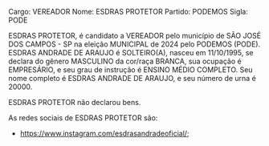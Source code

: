 Cargo: VEREADOR
Nome: ESDRAS PROTETOR
Partido: PODEMOS
Sigla: PODE

ESDRAS PROTETOR, é candidato a VEREADOR pelo município de SÃO JOSÉ DOS CAMPOS - SP na eleição MUNICIPAL de 2024 pelo PODEMOS (PODE).
ESDRAS ANDRADE DE ARAUJO é SOLTEIRO(A), nasceu em 11/10/1995, se declara do gênero MASCULINO da cor/raça BRANCA, sua ocupação é EMPRESÁRIO, e seu grau de instrução é ENSINO MÉDIO COMPLETO.
Seu nome completo é ESDRAS ANDRADE DE ARAUJO, e seu número de urna é 20000.

ESDRAS PROTETOR não declarou bens.


As redes sociais de ESDRAS PROTETOR são:
- https://www.instagram.com/esdrasandradeoficial/;